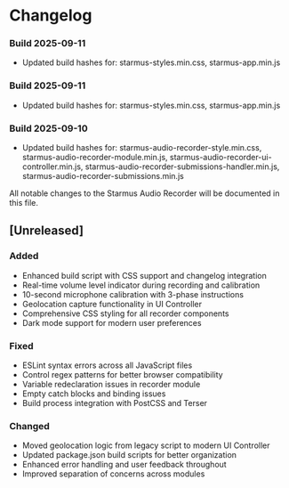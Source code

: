 # Changelog

### Build 2025-09-11
- Updated build hashes for: starmus-styles.min.css, starmus-app.min.js

### Build 2025-09-11
- Updated build hashes for: starmus-styles.min.css, starmus-app.min.js

### Build 2025-09-10
- Updated build hashes for: starmus-audio-recorder-style.min.css, starmus-audio-recorder-module.min.js, starmus-audio-recorder-ui-controller.min.js, starmus-audio-recorder-submissions-handler.min.js, starmus-audio-recorder-submissions.min.js

All notable changes to the Starmus Audio Recorder will be documented in this file.

## [Unreleased]

### Added
- Enhanced build script with CSS support and changelog integration
- Real-time volume level indicator during recording and calibration
- 10-second microphone calibration with 3-phase instructions
- Geolocation capture functionality in UI Controller
- Comprehensive CSS styling for all recorder components
- Dark mode support for modern user preferences

### Fixed
- ESLint syntax errors across all JavaScript files
- Control regex patterns for better browser compatibility
- Variable redeclaration issues in recorder module
- Empty catch blocks and binding issues
- Build process integration with PostCSS and Terser

### Changed
- Moved geolocation logic from legacy script to modern UI Controller
- Updated package.json build scripts for better organization
- Enhanced error handling and user feedback throughout
- Improved separation of concerns across modules